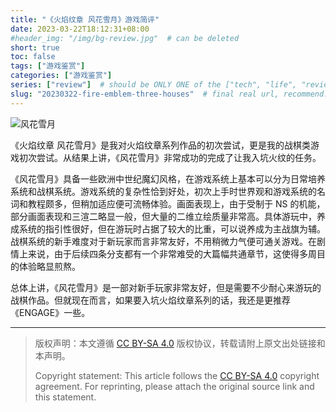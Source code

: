 ```yaml
---
title: "《火焰纹章 风花雪月》游戏简评"
date: 2023-03-22T18:12:31+08:00
#header_img: "/img/bg-review.jpg"  # can be deleted
short: true
toc: false
tags: ["游戏鉴赏"]
categories: ["游戏鉴赏"]
series: ["review"]  # should be ONLY ONE of the ["tech", "life", "review"]
slug: "20230322-fire-emblem-three-houses"  # final real url, recommend: start by date, follow lower case words with hyphen splitter. E.g., `20230316-text-title`
---
```


![风花雪月](/img/posts/20230322fth.jpg "Fire Emblem Three Houses")

《火焰纹章 风花雪月》是我对火焰纹章系列作品的初次尝试，更是我的战棋类游戏初次尝试。从结果上讲，《风花雪月》非常成功的完成了让我入坑火纹的任务。

《风花雪月》具备一些欧洲中世纪魔幻风格，在游戏系统上基本可以分为日常培养系统和战棋系统。游戏系统的复杂性恰到好处，初次上手时世界观和游戏系统的名词和教程颇多，但稍加适应便可流畅体验。画面表现上，由于受制于 NS 的机能，部分画面表现和三渲二略显一般，但大量的二维立绘质量非常高。具体游玩中，养成系统的指引性很好，但在游玩时占据了较大的比重，可以说养成为主战旗为辅。战棋系统的新手难度对于新玩家而言非常友好，不用稍微力气便可通关游戏。在剧情上来说，由于后续四条分支都有一个非常难受的大篇幅共通章节，这使得多周目的体验略显煎熬。

总体上讲，《风花雪月》是一部对新手玩家非常友好，但是需要不少耐心来游玩的战棋作品。但就现在而言，如果要入坑火焰纹章系列的话，我还是更推荐《ENGAGE》一些。

---

> 版权声明：本文遵循 [CC BY-SA 4.0](https://creativecommons.org/licenses/by-sa/4.0/deed.zh) 版权协议，转载请附上原文出处链接和本声明。
>
> Copyright statement: This article follows the [CC BY-SA 4.0](https://creativecommons.org/licenses/by-sa/4.0/deed.en) copyright agreement. For reprinting, please attach the original source link and this statement.

